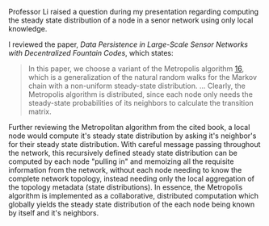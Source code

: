 Professor Li raised a question during my presentation regarding computing the steady state distribution of a node in a senor network using only local knowledge.

I reviewed the paper, *Data Persistence in Large-Scale Sensor Networks with Decentralized Fountain Codes*, which states:

> In this paper, we choose a variant of the Metropolis algorithm [16], which is a generalization of the natural random walks for the Markov chain with a non-uniform steady-state distribution.
> ...
> Clearly, the Metropolis algorithm is distributed, since each node only needs the steady-state probabilities of its neighbors to calculate the transition matrix.

Further reviewing the Metropolitan algorithm from the cited book, a local node would compute it's steady state distribution by asking it's neighbor's for their steady state distribution.
With careful message passing throughout the network, this recursively defined steady state distribution can be computed by each node "pulling in" and memoizing all the requisite information from the network, without each node needing to know the complete network topology, instead needing only the local aggregation of the topology metadata (state distributions).
In essence, the Metropolis algorithm is implemented as a collaborative, distributed computation which globally yields the steady state distribution of the each node being known by itself and it's neighbors.

[16]: https://utexas.instructure.com/files/44880730/download?download_frd=1
